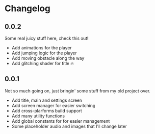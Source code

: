 # Changelog

## 0.0.2

Some real juicy stuff here, check this out!

- Add animations for the player
- Add jumping logic for the player
- Add moving obstacle along the way
- Add glitching shader for title 🔥

## 0.0.1

Not so much going on, just bringin' some stuff from my old project over.

- Add title, main and settings screen
- Add screen manager for easier switching
- Add cross-plarforms build support
- Add many utility functions
- Add global constants for for easier management
- Some placeholder audio and images that I'll change later
